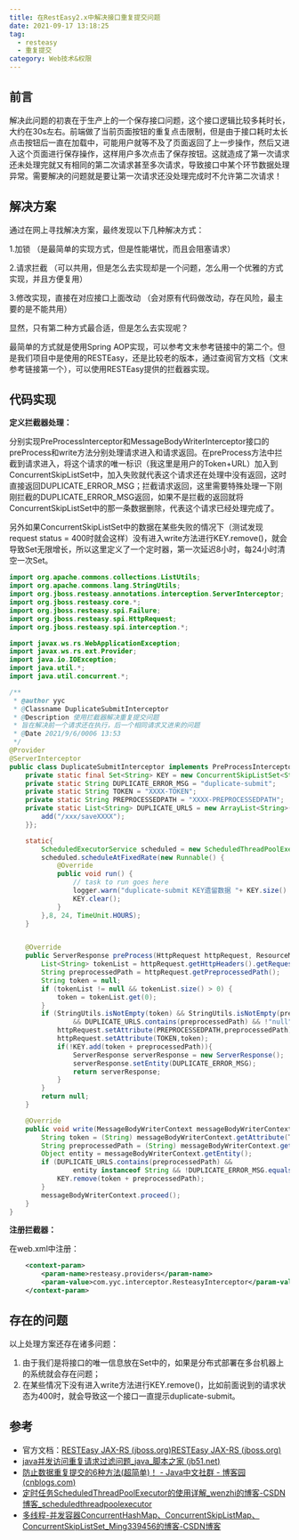 ```yaml
---
title: 在RestEasy2.x中解决接口重复提交问题
date: 2021-09-17 13:18:25
tag:
  - resteasy
  - 重复提交
category: Web技术&权限
---
```


## 前言

解决此问题的初衷在于生产上的一个保存接口问题，这个接口逻辑比较多耗时长，大约在30s左右。前端做了当前页面按钮的重复点击限制，但是由于接口耗时太长点击按钮后一直在加载中，可能用户就等不及了页面返回了上一步操作，然后又进入这个页面进行保存操作，这样用户多次点击了保存按钮。这就造成了第一次请求还未处理完就又有相同的第二次请求甚至多次请求，导致接口中某个环节数据处理异常。需要解决的问题就是要让第一次请求还没处理完成时不允许第二次请求！

## 解决方案

通过在网上寻找解决方案，最终发现以下几种解决方式：

1.加锁 （是最简单的实现方式，但是性能堪忧，而且会阻塞请求）

2.请求拦截 （可以共用，但是怎么去实现却是一个问题，怎么用一个优雅的方式实现，并且方便复用）

3.修改实现，直接在对应接口上面改动 （会对原有代码做改动，存在风险，最主要的是不能共用）

显然，只有第二种方式最合适，但是怎么去实现呢？

最简单的方式就是使用Spring AOP实现，可以参考文末参考链接中的第二个。但是我们项目中是使用的RESTEasy，还是比较老的版本，通过查阅官方文档（文末参考链接第一个），可以使用RESTEasy提供的拦截器实现。

## 代码实现

**定义拦截器处理：**

分别实现PreProcessInterceptor和MessageBodyWriterInterceptor接口的preProcess和write方法分别处理请求进入和请求返回。在preProcess方法中拦截到请求进入，将这个请求的唯一标识（我这里是用户的Token+URL）加入到ConcurrentSkipListSet中，加入失败就代表这个请求还在处理中没有返回，这时直接返回DUPLICATE_ERROR_MSG；拦截请求返回，这里需要特殊处理一下刚刚拦截的DUPLICATE_ERROR_MSG返回，如果不是拦截的返回就将ConcurrentSkipListSet中的那一条数据删除，代表这个请求已经处理完成了。

另外如果ConcurrentSkipListSet中的数据在某些失败的情况下（测试发现request status = 400时就会这样）没有进入write方法进行KEY.remove()，就会导致Set无限增长，所以这里定义了一个定时器，第一次延迟8小时，每24小时清空一次Set。

```java
import org.apache.commons.collections.ListUtils;
import org.apache.commons.lang.StringUtils;
import org.jboss.resteasy.annotations.interception.ServerInterceptor;
import org.jboss.resteasy.core.*;
import org.jboss.resteasy.spi.Failure;
import org.jboss.resteasy.spi.HttpRequest;
import org.jboss.resteasy.spi.interception.*;

import javax.ws.rs.WebApplicationException;
import javax.ws.rs.ext.Provider;
import java.io.IOException;
import java.util.*;
import java.util.concurrent.*;

/**
 * @author yyc
 * @Classname DuplicateSubmitInterceptor
 * @Description 使用拦截器解决重复提交问题
 * 旨在解决前一个请求还在执行，后一个相同请求又进来的问题
 * @Date 2021/9/6/0006 13:53
 */
@Provider
@ServerInterceptor
public class DuplicateSubmitInterceptor implements PreProcessInterceptor, MessageBodyWriterInterceptor {
    private static final Set<String> KEY = new ConcurrentSkipListSet<String>();
    private static String DUPLICATE_ERROR_MSG = "duplicate-submit";
    private static String TOKEN = "XXXX-TOKEN";
    private static String PREPROCESSEDPATH = "XXXX-PREPROCESSEDPATH";
    private static List<String> DUPLICATE_URLS = new ArrayList<String>(){{
        add("/xxx/saveXXXX");
    }};

    static{
        ScheduledExecutorService scheduled = new ScheduledThreadPoolExecutor(1);
        scheduled.scheduleAtFixedRate(new Runnable() {
            @Override
            public void run() {
                // task to run goes here
                logger.warn("duplicate-submit KEY遗留数据 "+ KEY.size() + "条,准备清空！");
                KEY.clear();
            }
        },8, 24, TimeUnit.HOURS);
    }


    @Override
    public ServerResponse preProcess(HttpRequest httpRequest, ResourceMethod resourceMethod) throws Failure, WebApplicationException {
        List<String> tokenList = httpRequest.getHttpHeaders().getRequestHeader(TOKEN);
        String preprocessedPath = httpRequest.getPreprocessedPath();
        String token = null;
        if (tokenList != null && tokenList.size() > 0) {
            token = tokenList.get(0);
        }
        if (StringUtils.isNotEmpty(token) && StringUtils.isNotEmpty(preprocessedPath)
                && DUPLICATE_URLS.contains(preprocessedPath) && !"null".equalsIgnoreCase(token)) {
            httpRequest.setAttribute(PREPROCESSEDPATH,preprocessedPath);
            httpRequest.setAttribute(TOKEN,token);
            if(!KEY.add(token + preprocessedPath)){
                ServerResponse serverResponse = new ServerResponse();
                serverResponse.setEntity(DUPLICATE_ERROR_MSG);
                return serverResponse;
            }
        }
        return null;
    }

    @Override
    public void write(MessageBodyWriterContext messageBodyWriterContext) throws IOException, WebApplicationException {
        String token = (String) messageBodyWriterContext.getAttribute(TOKEN);
        String preprocessedPath = (String) messageBodyWriterContext.getAttribute(PREPROCESSEDPATH);
        Object entity = messageBodyWriterContext.getEntity();
        if (DUPLICATE_URLS.contains(preprocessedPath) &&
                entity instanceof String && !DUPLICATE_ERROR_MSG.equals(entity)){
            KEY.remove(token + preprocessedPath);
        }
        messageBodyWriterContext.proceed();
    }
}
```

**注册拦截器：**

在web.xml中注册：

```xml
    <context-param>
	    <param-name>resteasy.providers</param-name>
	    <param-value>com.yyc.interceptor.ResteasyInterceptor</param-value>
	</context-param>
```

## 存在的问题

以上处理方案还存在诸多问题：

1. 由于我们是将接口的唯一信息放在Set中的，如果是分布式部署在多台机器上的系统就会存在问题；
2. 在某些情况下没有进入write方法进行KEY.remove()，比如前面说到的请求状态为400时，就会导致这一个接口一直提示duplicate-submit。

## 参考

- 官方文档：[RESTEasy JAX-RS (jboss.org)](https://docs.jboss.org/resteasy/docs/2.3.5.Final/userguide/html_single/index.html#PostProcessInterceptors)[RESTEasy JAX-RS (jboss.org)](https://docs.jboss.org/resteasy/docs/2.3.5.Final/userguide/html_single/index.html#PostProcessInterceptors)
- [java并发访问重复请求过滤问题_java_脚本之家 (jb51.net)](https://www.jb51.net/article/140908.htm)
- [防止数据重复提交的6种方法(超简单)！ - Java中文社群 - 博客园 (cnblogs.com)](https://www.cnblogs.com/vipstone/p/13328386.html)
- [定时任务ScheduledThreadPoolExecutor的使用详解_wenzhi的博客-CSDN博客_scheduledthreadpoolexecutor](https://blog.csdn.net/wenzhi20102321/article/details/78681379)
- [多线程-并发容器ConcurrentHashMap、ConcurrentSkipListMap、ConcurrentSkipListSet_Ming339456的博客-CSDN博客](https://blog.csdn.net/qq_42709262/article/details/89000488)

